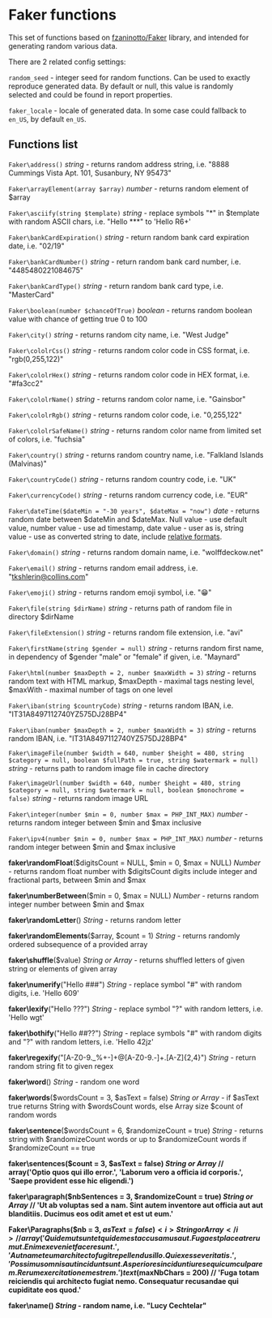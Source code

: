 # Faker functions

This set of functions based on <a href="https://github.com/fzaninotto/Faker">fzaninotto/Faker</a> 
library, and intended for generating random various data.

There are 2 related config settings:

`random_seed` - integer seed for random functions. Can be used to exactly reproduce generated data. By default or null, this value is randomly selected and could be found in report properties. 

`faker_locale` - locale of generated data. In some case could fallback to `en_US`, by default `en_US`.

## Functions list

`Faker\address()` <i>string</i> - returns random address string, i.e. "8888 Cummings Vista Apt. 101, Susanbury, NY 95473"

`Faker\arrayElement(array $array)` <i>number</i> - returns random element of $array

`Faker\asciify(string $template)` <i>string</i> - replace symbols "*" in $template with random ASCII chars, i.e. "Hello ***" to 'Hello R6+'

`Faker\bankCardExpiration()` <i>string</i> - return random bank card expiration date, i.e. "02/19"

`Faker\bankCardNumber()` <i>string</i> - return random bank card number, i.e. "4485480221084675"

`Faker\bankCardType()` <i>string</i> - return random bank card type, i.e. "MasterCard"

`Faker\boolean(number $chanceOfTrue)` <i>boolean</i> - returns random boolean value with chance of getting true 0 to 100

`Faker\city()` <i>string</i> - returns random city name, i.e. "West Judge"

`Faker\cololrCss()` <i>string</i> - returns random color code in CSS format, i.e. "rgb(0,255,122)"

`Faker\cololrHex()` <i>string</i> - returns random color code in HEX format, i.e. "#fa3cc2"

`Faker\cololrName()` <i>string</i> - returns random color name, i.e. "Gainsbor"

`Faker\cololrRgb()` <i>string</i> - returns random color code, i.e. "0,255,122"

`Faker\cololrSafeName()` <i>string</i> - returns random color name from limited set of colors, i.e. "fuchsia"

`Faker\country()` <i>string</i> - returns random country name, i.e. "Falkland Islands (Malvinas)"

`Faker\countryCode()` <i>string</i> - returns random country code, i.e. "UK"

`Faker\currencyCode()` <i>string</i> - returns random currency code, i.e. "EUR"

`Faker\dateTime($dateMin = "-30 years", $dateMax = "now")` <i>date</i> - returns random date between $dateMin and $dateMax. Null value - use default value, number value - use ad timestamp, date value - user as is, string value - use as converted string to date, include <a href="http://php.net/manual/en/datetime.formats.php">relative formats</a>.

`Faker\domain()` <i>string</i> - returns random domain name, i.e. "wolffdeckow.net"

`Faker\email()` <i>string</i> - returns random email address, i.e. "tkshlerin@collins.com"

`Faker\emoji()` <i>string</i> - returns random emoji symbol, i.e. "😁"

`Faker\file(string $dirName)` <i>string</i> - returns path of random file in directory $dirName

`Faker\fileExtension()` <i>string</i> - returns random file extension, i.e. "avi"

`Faker\firstName(string $gender = null)` <i>string</i> - returns random first name, in dependency of $gender "male" or "female" if given, i.e. "Maynard"

`Faker\html(number $maxDepth = 2, number $maxWidth = 3)` <i>string</i> - returns random text with HTML markup, $maxDepth - maximal tags nesting level, $maxWith - maximal number of tags on one level

`Faker\iban(string $countryCode)` <i>string</i> - returns random IBAN, i.e. "IT31A8497112740YZ575DJ28BP4"

`Faker\iban(number $maxDepth = 2, number $maxWidth = 3)` <i>string</i> - returns random IBAN, i.e. "IT31A8497112740YZ575DJ28BP4"

`Faker\imageFile(number $width = 640, number $height = 480, string $category = null, boolean $fullPath = true, string $watermark = null)` <i>string</i> - returns path to random image file in cache directory

`Faker\imageUrl(number $width = 640, number $height = 480, string $category = null, string $watermark = null, boolean $monochrome = false)` <i>string</i> - returns random image URL 

`Faker\integer(number $min = 0, number $max = PHP_INT_MAX)` <i>number</i> - returns random integer between $min and $max inclusive

`Faker\ipv4(number $min = 0, number $max = PHP_INT_MAX)` <i>number</i> - returns random integer between $min and $max inclusive


<b>faker\randomFloat</b>($digitsCount = NULL, $min = 0, $max = NULL) <i>Number</i> - returns random float number with $digitsCount digits include integer and fractional parts, between $min and $max

<b>faker\numberBetween</b>($min = 0, $max = NULL) <i>Number</i> - returns random integer number between $min and $max

<b>faker\randomLetter</b>() <i>String</i> - returns random letter

<b>faker\randomElements</b>($array, $count = 1) <i>String</i> - returns randomly ordered subsequence of a provided array

<b>faker\shuffle</b>($value) <i>String or Array</i> - returns shuffled letters of given string or elements of given array

<b>faker\numerify</b>("Hello ###") <i>String</i> - replace symbol "#" with random digits, i.e. 'Hello 609'

<b>faker\lexify</b>("Hello ???") <i>String</i> - replace symbol "?" with random letters, i.e. 'Hello wgt'

<b>faker\bothify</b>("Hello ##??") <i>String</i> - replace symbols "#" with random digits and "?" with random letters, i.e. 'Hello 42jz'


<b>faker\regexify</b>("[A-Z0-9._%+-]+@[A-Z0-9.-]+\.[A-Z]{2,4}") <i>String</i> - return random string fit to given regex

<b>faker\word</b>() <i>String</i> - random one word

<b>faker\words</b>($wordsCount = 3, $asText = false) <i>String or Array</i> - if $asText true returns String with $wordsCount words, else Array size $count of random words

<b>faker\sentence</b>($wordsCount = 6, $randomizeCount = true) <i>String</i> - returns string with $randomizeCount words or up to $randomizeCount words if $randomizeCount == true

<b>faker\sentences($count = 3, $asText = false) <i>String or Array</i>              // array('Optio quos qui illo error.', 'Laborum vero a officia id corporis.', 'Saepe provident esse hic eligendi.')

<b>faker\paragraph($nbSentences = 3, $randomizeCount = true) <i>String or Array</i> // 'Ut ab voluptas sed a nam. Sint autem inventore aut officia aut aut blanditiis. Ducimus eos odit amet et est ut eum.'

<b>Faker\Paragraphs($nb = 3, $asText = false) <i>String or Array</i>             // array('Quidem ut sunt et quidem est accusamus aut. Fuga est placeat rerum ut. Enim ex eveniet facere sunt.', 'Aut nam et eum architecto fugit repellendus illo. Qui ex esse veritatis.', 'Possimus omnis aut incidunt sunt. Asperiores incidunt iure sequi cum culpa rem. Rerum exercitationem est rem.')
text($maxNbChars = 200)                          // 'Fuga totam reiciendis qui architecto fugiat nemo. Consequatur recusandae qui cupiditate eos quod.'


<b>faker\name</b>() <i>String</i> - random name, i.e. "Lucy Cechtelar"
